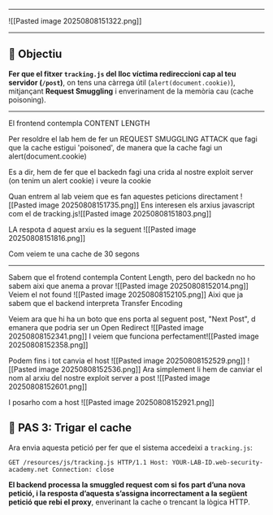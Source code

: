 
---
![[Pasted image 20250808151322.png]]

---

## 🧨 Objectiu

**Fer que el fitxer `tracking.js` del lloc víctima redireccioni cap al teu servidor (`/post`)**, on tens una càrrega útil (`alert(document.cookie)`), mitjançant **Request Smuggling** i enverinament de la memòria cau (cache poisoning).

---

El frontend contempla CONTENT  LENGTH

Per resoldre el lab hem de fer un REQUEST SMUGGLING ATTACK que fagi que la cache estigui 'poisoned', de manera que la cache fagi un alert(document.cookie)


Es a dir, hem de fer que el backedn fagi una crida al nostre exploit server (on tenim un alert cookie) i veure la cookie

Quan entrem al lab veiem que es fan aquestes peticions directament
![[Pasted image 20250808151735.png]]
Ens interesen els arxius javascript com el de tracking.js![[Pasted image 20250808151803.png]]

LA respota d aquest arxiu es la seguent
![[Pasted image 20250808151816.png]]

Com veiem te una cache de 30 segons

---

Sabem que el frotend contempla Content Length, pero del backedn no ho sabem aixi que anema a provar
![[Pasted image 20250808152014.png]]
Veiem el not found
![[Pasted image 20250808152105.png]]
Aixi que ja sabem que el backend interpreta Transfer Encoding



Veiem ara que hi ha un boto que ens porta al seguent post, "Next Post", d emanera que podria ser un Open Redirect
![[Pasted image 20250808152341.png]]
I veiem que funciona perfectament![[Pasted image 20250808152358.png]]

Podem fins i tot canvia el host
![[Pasted image 20250808152529.png]]
![[Pasted image 20250808152536.png]]
Ara simplement li hem de canviar el nom al arxiu del nostre exploit server a post ![[Pasted image 20250808152601.png]]

I posarho com a host
![[Pasted image 20250808152921.png]]
## 🧪 PAS 3: Trigar el cache

Ara envia aquesta petició per fer que el sistema accedeixi a `tracking.js`:

`GET /resources/js/tracking.js HTTP/1.1 Host: YOUR-LAB-ID.web-security-academy.net Connection: close`




**El backend processa la smuggled request com si fos part d’una nova petició, i la resposta d’aquesta s’assigna incorrectament a la següent petició que rebi el proxy**, enverinant la cache o trencant la lògica HTTP.